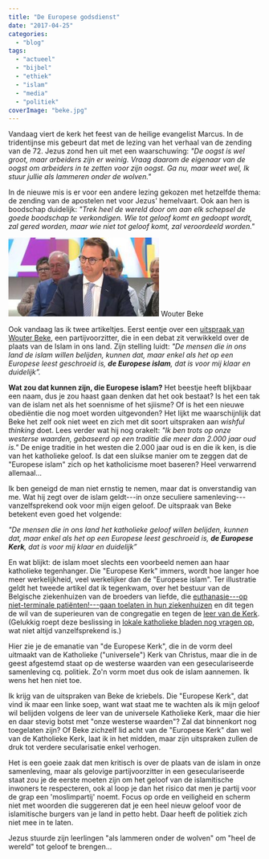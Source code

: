 ```yaml
---
title: "De Europese godsdienst"
date: "2017-04-25"
categories: 
  - "blog"
tags: 
  - "actueel"
  - "bijbel"
  - "ethiek"
  - "islam"
  - "media"
  - "politiek"
coverImage: "beke.jpg"
---
```


Vandaag viert de kerk het feest van de heilige evangelist Marcus. In de tridentijnse mis gebeurt dat met de lezing van het verhaal van de zending van de 72. Jezus zond hen uit met een waarschuwing: _"De oogst is wel groot, maar arbeiders zijn er weinig. Vraag daarom de eigenaar van de oogst om arbeiders in te zetten voor zijn oogst. Ga nu, maar weet wel, Ik stuur jullie als lammeren onder de wolven."_

In de nieuwe mis is er voor een andere lezing gekozen met hetzelfde thema: de zending van de apostelen net voor Jezus' hemelvaart. Ook aan hen is boodschap duidelijk: _"Trek heel de wereld door om aan elk schepsel de goede boodschap te verkondigen. Wie tot geloof komt en gedoopt wordt, zal gered worden, maar wie niet tot geloof komt, zal veroordeeld worden."_

![](images/beke-300x157.jpg) Wouter Beke

Ook vandaag las ik twee artikeltjes. Eerst eentje over een [uitspraak van Wouter Beke](http://sceptr.net/2017/04/wouter-beke-gelooft-wel-europese-islam/), een partijvoorzitter, die in een debat zit verwikkeld over de plaats van de Islam in ons land. Zijn stelling luidt: _"De mensen die in ons land de islam willen belijden, kunnen dat, maar enkel als het op een Europese leest geschroeid is, **de Europese islam**, dat is voor mij klaar en duidelijk”._

**Wat zou dat kunnen zijn, die Europese islam?** Het beestje heeft blijkbaar een naam, dus je zou haast gaan denken dat het ook bestaat? Is het een tak van de islam net als het soennisme of het sjiisme? Of is het een nieuwe obediëntie die nog moet worden uitgevonden? Het lijkt me waarschijnlijk dat Beke het zelf ook niet weet en zich met dit soort uitspraken aan _wishful thinking_ doet. Lees verder wat hij nog orakelt: _"Ik ben trots op onze westerse waarden, gebaseerd op een traditie die meer dan 2.000 jaar oud is."_ De enige traditie in het westen die 2.000 jaar oud is en die ik ken, is die van het katholieke geloof. Is dat een sluikse manier om te zeggen dat de "Europese islam" zich op het katholicisme moet baseren? Heel verwarrend allemaal...

Ik ben geneigd de man niet ernstig te nemen, maar dat is onverstandig van me. Wat hij zegt over de islam geldt---in onze seculiere samenleving---vanzelfsprekend ook voor mijn eigen geloof. De uitspraak van Beke betekent even goed het volgende:

_"De mensen die in ons land het katholieke geloof willen belijden, kunnen dat, maar enkel als het op een Europese leest geschroeid is, **de Europese Kerk**, dat is voor mij klaar en duidelijk”_

En wat blijkt: de islam moet slechts een voorbeeld nemen aan haar katholieke tegenhanger. Die "Europese Kerk" immers, wordt hoe langer hoe meer werkelijkheid, veel werkelijker dan de "Europese islam". Ter illustratie geldt het tweede artikel dat ik tegenkwam, over het bestuur van de Belgische ziekenhuizen van de broeders van liefde, die [euthanasie---op niet-terminale patiënten!---gaan toelaten in hun ziekenhuizen](http://sceptr.net/2017/04/belgische-broeders-liefde-zetten-licht-op-groen-euthanasie/) en dit tegen de wil van de superieuren van de congregatie en tegen de [leer van de Kerk](https://www.rkdocumenten.nl/rkdocs/index.php?mi=600&doc=663&id=252). (Gelukkig roept deze beslissing in [lokale katholieke bladen nog vragen op](http://www.tertio.be/tragische-illusie), wat niet altijd vanzelfsprekend is.)

Hier zie je de emanatie van "de Europese Kerk", die in de vorm deel uitmaakt van de Katholieke ("universele") Kerk van Christus, maar die in de geest afgestemd staat op de westerse waarden van een geseculariseerde samenleving cq. politiek. Zo'n vorm moet dus ook de islam aannemen. Ik wens het hen niet toe.

Ik krijg van de uitspraken van Beke de kriebels. Die "Europese Kerk", dat vind ik maar een linke soep, want wat staat me te wachten als ik mijn geloof wil belijden volgens de leer van de universele Katholieke Kerk, maar die hier en daar stevig botst met "onze westerse waarden"? Zal dat binnenkort nog toegelaten zijn? Of Beke zichzelf lid acht van de "Europese Kerk" dan wel van de Katholieke Kerk, laat ik in het midden, maar zijn uitspraken zullen de druk tot verdere secularisatie enkel verhogen. 

Het is een goeie zaak dat men kritisch is over de plaats van de islam in onze samenleving, maar als gelovige partijvoorzitter in een geseculariseerde staat zou je de eerste moeten zijn om het geloof van de islamitische inwoners te respecteren, ook al loop je dan het risico dat men je partij voor de grap een 'moslimpartij' noemt. Focus op orde en veiligheid en scherm niet met woorden die suggereren dat je een heel nieuw geloof voor de islamitische burgers van je land in petto hebt. Daar heeft de politiek zich niet mee in te laten.

Jezus stuurde zijn leerlingen "als lammeren onder de wolven" om "heel de wereld" tot geloof te brengen...
